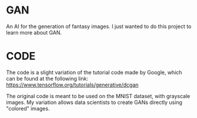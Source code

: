 # GAN
An AI for the generation of fantasy images.
I just wanted to do this project to learn more about GAN.


# CODE
The code is a slight variation of the tutorial code made by Google, which can be found at the following link:
https://www.tensorflow.org/tutorials/generative/dcgan

The original code is meant to be used on the MNIST dataset, with grayscale images.
My variation allows data scientists to create GANs directly using "colored" images.
